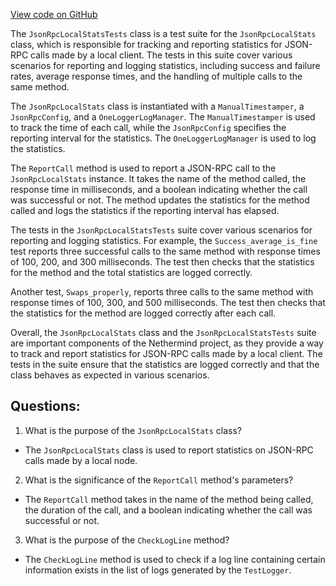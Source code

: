 [View code on GitHub](https://github.com/nethermindeth/nethermind/Nethermind.JsonRpc.Test/JsonRpcLocalStats.cs)

The `JsonRpcLocalStatsTests` class is a test suite for the `JsonRpcLocalStats` class, which is responsible for tracking and reporting statistics for JSON-RPC calls made by a local client. The tests in this suite cover various scenarios for reporting and logging statistics, including success and failure rates, average response times, and the handling of multiple calls to the same method.

The `JsonRpcLocalStats` class is instantiated with a `ManualTimestamper`, a `JsonRpcConfig`, and a `OneLoggerLogManager`. The `ManualTimestamper` is used to track the time of each call, while the `JsonRpcConfig` specifies the reporting interval for the statistics. The `OneLoggerLogManager` is used to log the statistics.

The `ReportCall` method is used to report a JSON-RPC call to the `JsonRpcLocalStats` instance. It takes the name of the method called, the response time in milliseconds, and a boolean indicating whether the call was successful or not. The method updates the statistics for the method called and logs the statistics if the reporting interval has elapsed.

The tests in the `JsonRpcLocalStatsTests` suite cover various scenarios for reporting and logging statistics. For example, the `Success_average_is_fine` test reports three successful calls to the same method with response times of 100, 200, and 300 milliseconds. The test then checks that the statistics for the method and the total statistics are logged correctly.

Another test, `Swaps_properly`, reports three calls to the same method with response times of 100, 300, and 500 milliseconds. The test then checks that the statistics for the method are logged correctly after each call.

Overall, the `JsonRpcLocalStats` class and the `JsonRpcLocalStatsTests` suite are important components of the Nethermind project, as they provide a way to track and report statistics for JSON-RPC calls made by a local client. The tests in the suite ensure that the statistics are logged correctly and that the class behaves as expected in various scenarios.
## Questions: 
 1. What is the purpose of the `JsonRpcLocalStats` class?
- The `JsonRpcLocalStats` class is used to report statistics on JSON-RPC calls made by a local node.

2. What is the significance of the `ReportCall` method's parameters?
- The `ReportCall` method takes in the name of the method being called, the duration of the call, and a boolean indicating whether the call was successful or not.

3. What is the purpose of the `CheckLogLine` method?
- The `CheckLogLine` method is used to check if a log line containing certain information exists in the list of logs generated by the `TestLogger`.